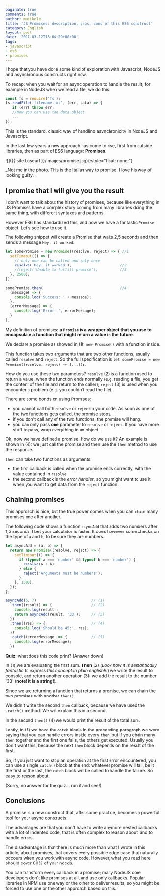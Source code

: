 ```yaml
---
paginate: true
comments: true
author: musikele
title: 'JS Promises: description, pros, cons of this ES6 construct'
category: English
layout: post
date: '2017-03-12T13:06:29+00:00'
tags:
- javascript
- es6
- promises
---
```

I hope that you have done some kind of exploration with Javascript, NodeJS and asynchronous constructs right now.

To recap: when you wait for an async operation to handle the result, for example in NodeJS when we read a file, we do this:

```javascript
const fs = require('fs');
fs.readFile('filename.txt', (err, data) => {
   if (err) throw err; 
   //now you can use the data object 
   ...
});
```

This is the standard, classic way of handling asynchronicity in NodeJS and Javascript.

In the last few years a new approach has come to rise, first from outside libraries, then as part of ES6 language: **Promises**.

![]({{ site.baseurl }}/images/promise.jpg){:style="float: none;"}

_Not me in the photo. This is the Italian way to promise. I love his way of looking guilty. _

## I promise that I will give you the result

I don't want to talk about the history of promises, because like everything in JS Promises have a complex story coming from many libraries doing the same thing, with different syntaxes and patterns.

However ES6 has standardized this, and now we have a fantastic `Promise` object. Let's see how to use it.

The following snippet will create a Promise that waits 2,5 seconds and then sends a message `Hey. it worked`:

```javascript
let somePromise = new Promise((resolve, reject) => { //1
  setTimeout(() => {
    // only one can be called and only once 
    resolve('Hey. it worked');                      //2
    //reject('Unable to fulfill promise');          //3
  }, 2500);
}); 

somePromise.then(                                   //4
  (message) => {
    console.log('Success: ' + message);
  }, 
  (errorMessage) => {
    console.log('Error: ', errorMessage);
  }
);
```

My definition of promises: **a `Promise` is a wrapper object that you use to encapsulate a function that might return a value in the future**.

We declare a promise as showed in (1): `new Promise()` with a function inside.

This function takes two arguments that are two other functions, usually called `resolve` and `reject`. So the full specification is `let somePromise = new Promise((resolve, reject) => {...});`.

How do you use these two parameters? `resolve` (2) is a function used to return a value, when the function ends normally (e.g. reading a file, you get the content of the file and return to the caller); `reject` (3) is used when you encounter a problem (e.g. you couldn't read the file).

There are some bonds on using Promises:

*   you cannot call both `resolve` or `reject`in your code. As soon as one of the two functions gets called, the promise stops.
*   if you don't call any of the two functions, the promise will hang.
*   you can only pass **one** parameter to `resolve` or `reject`. If you have more stuff to pass, wrap everything in an object.

Ok, now we have defined a promise. How do we use it? An example is shown in (4): we just call the promise and then use the `then` method to use the response.

`then` can take two functions as arguments:

*   the first callback is called when the promise ends correctly, with the value contained in `resolve`
*   the second callback is the _error handler_, so you might want to use it when you want to get data from the `reject` function.

## Chaining promises

This approach is nice, but the true power comes when you can `chain` many promises one after another.

The following code shows a function `asyncAdd` that adds two numbers after 1,5 seconds. I bet your calculator is faster. It does however some checks on the type of `a` and `b`, to be sure they are numbers.

```javascript
let asyncAdd = (a, b) => {
  return new Promise((resolve, reject) => {
    setTimeout(() => {
      if (typeof a === 'number' && typeof b === 'number') {
        resolve(a + b);
      } else {
        reject('Arguments must be numbers');
      }
    }, 1500);
  });
};

asyncAdd(5, 7)                         // (1)
  .then((result) => {                  // (2)
    console.log(result);
    return asyncAdd(result, '33');     // (3)
  })
  .then((res) => {                     // (4)
    console.log('Should be 45:', res); 
  })
  .catch((errorMessage) => {           // (5)
    console.log(errorMessage);
  })
```

**Quiz**: what does this code print? (Answer down)

In (1) we are evaluating the first sum. **Then** (2) (_Look how it is semantically fantastic to express this concept in plain english!!!_) we write the result to console, and return another operation (3): we add the result to the number '33' (**note! it is a string!**).

Since we are returning a function that returns a promise, we can chain the two promises with another `then()`.

We didn't write the second `then` callback, because we have used the `.catch()` method. We will explain this in a second.

In the second `then()` (4) we would print the result of the total sum.

Lastly, in (5) we have the `catch` block. In the preceeding paragraph we were saying that you can handle errors inside every `then`, but if you chain many `then` together and the first one fails, the others get executed. Usually you don't want this, because the next `then` block depends on the result of the first.

So, if you just want to stop an operation at the first error encountered, you can use a single `catch()` block at the end: whatever promise will fail, be it the first or the last, the `catch` block will be called to handle the failure. So easy to reason about.

(Sorry, no answer for the quiz... run it and see!)

## Conclusions

A promise is a new construct that, after some practice, becomes a powerful tool for your async constructs.

The advantages are that you don't have to write anymore nested callbacks with a lot of indented code, that is often complex to reason about, and to handle errors.

The disadvantage is that there is much more than what I wrote in this article, about promises, that covers every possible edge case that naturally occours when you work with async code. However, what you read here should cover 80% of your needs.

You can transform every callback in a promise; many NodeJS core developers don't like promises at all, and use only callbacks. Popular libraries in NPM use one way or the other to deliver results, so you might be forced to use one or the other approach based on this.